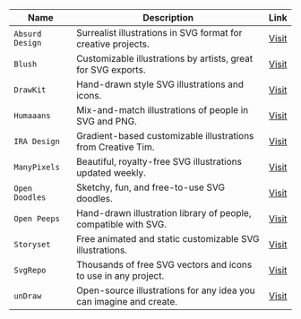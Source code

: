 | **Name**              | **Description**                                                  | **Link** |
|-----------------------|------------------------------------------------------------------|----------|
| `Absurd Design`       | Surrealist illustrations in SVG format for creative projects.    | [Visit](https://absurd.design/) |
| `Blush`               | Customizable illustrations by artists, great for SVG exports.    | [Visit](https://blush.design/) |
| `DrawKit`             | Hand-drawn style SVG illustrations and icons.                    | [Visit](https://www.drawkit.com/) |
| `Humaaans`            | Mix-and-match illustrations of people in SVG and PNG.            | [Visit](https://www.humaaans.com/) |
| `IRA Design`          | Gradient-based customizable illustrations from Creative Tim.     | [Visit](https://iradesign.io/) |
| `ManyPixels`          | Beautiful, royalty-free SVG illustrations updated weekly.        | [Visit](https://www.manypixels.co/gallery/) |
| `Open Doodles`        | Sketchy, fun, and free-to-use SVG doodles.                       | [Visit](https://www.opendoodles.com/) |
| `Open Peeps`          | Hand-drawn illustration library of people, compatible with SVG.  | [Visit](https://www.openpeeps.com/) |
| `Storyset`            | Free animated and static customizable SVG illustrations.         | [Visit](https://storyset.com/) |
| `SvgRepo`             | Thousands of free SVG vectors and icons to use in any project.   | [Visit](https://www.svgrepo.com/) |
| `unDraw`              | Open-source illustrations for any idea you can imagine and create. | [Visit](https://undraw.co/illustrations) |
